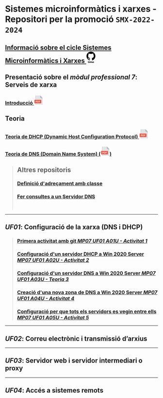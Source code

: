# Sistemes microinformàtics i xarxes - Repositori per la promoció **```SMX-2022-2024```**

## [Informació sobre el cicle **Sistemes Microinformàtics i Xarxes ![github-logo-white-30x38.png](https://github.com/SMX-2022-2024/.github/blob/main/profile//images/github-logo-white-30x38.png)**](https://github.com/SMX-2022-2024/.github/blob/main/profile/docs/sistemes-microinformatics-i-xarxes.md)

## Presentació sobre el *mòdul professional 7*: **Serveis de xarxa**

### [**Introducció ![icona-pdf-30x30.png](https://github.com/SMX-2022-2024/.github/blob/main/profile//images/icona-pdf-30x30.png)** ](https://github.com/SMX-2022-2024/.github/blob/main/profile/manuals/smx-mp07-0001-uf01-pres0001-introduccio.pdf)

## Teoria

### [**Teoria de DHCP (Dynamic Host Configuration Protocol) ![icona-pdf-30x30.png](https://github.com/SMX-2022-2024/.github/blob/main/profile//images/icona-pdf-30x30.png)**](https://github.com/SMX-2022-2024/.github/blob/main/profile/manuals/smx-mp07-0002-uf01-pres0002-teoria-dhcp.pdf)

### [**Teoria de DNS (Domain Name System) (![icona-pdf-30x30.png](https://github.com/SMX-2022-2024/.github/blob/main/profile//images/icona-pdf-30x30.png))**](https://github.com/SMX-2022-2024/.github/blob/main/profile/manuals/smx-mp07-0003-uf01-pres0003-teoria-dns.pdf)

> ## Altres repositoris
>
> ### [Definició d'adreçament amb classe](https://github.com/SMX-2022-2024/.github/blob/main/profile/manuals/man-dns-03-definicio-d-adrecament-amb-classe.md)
> 
> ### [Fer consultes a un **Servidor DNS**](https://github.com/SMX-2022-2024/.github/blob/main/profile/manuals/man-dns-04-consultes-a-un-servidor-dns.md)
>
><br>
>

<hr>

## *UF01*: Configuració de la xarxa (DNS i DHCP)

> ### [**Primera activitat amb git** *MP07 UF01 A01U - Activitat 1*](https://github.com/SMX-2022-2024/a01u-primera-activitat-amb-git)
>
> ### [**Configuració d'un servidor DHCP a Win 2020 Server** *MP07 UF01 A02U - Activitat 2*](https://github.com/SMX-2022-2024/a02u-configuracio-servidor-dhcp-win2020.git)
>
> ### [**Configuració d'un servidor DNS a Win 2020 Server** *MP07 UF01 A03U - Teoria 3*](https://github.com/SMX-2022-2024/a03u-teoria-i-configuracio-servidor-dns-win2020.git)
>
> ### [**Creació d'una nova zona de DNS a Win 2020 Server** *MP07 UF01 A04U - Activitat 4*](https://github.com/SMX-2022-2024/a04u-configuracio-servidor-dns-win2020.git)
>
> ### [**Configuració per que tots els servidors es vegin entre ells** *MP07 UF01 A05U - Activitat 5*](https://github.com/SMX-2022-2024/a05u-configuracio-servidors-dns-classe.git)

<hr>

## *UF02*: **Correu electrònic i transmissió d’arxius**

<hr>

## *UF03*: **Servidor web i servidor intermediari o proxy**

<hr>

## *UF04*: **Accés a sistemes remots**